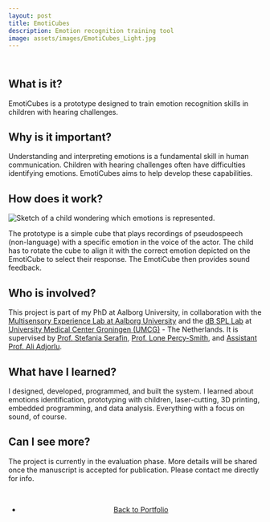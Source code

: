 ```yaml
---
layout: post
title: EmotiCubes
description: Emotion recognition training tool
image: assets/images/EmotiCubes_Light.jpg
---
```


<!-- Main -->
<div id="main" class="alt">

<!-- One -->
<section id="one">
	<div class="inner">
		<header class="major">
			<!-- <h1>EmotiCubes</h1> -->
		</header>

<!-- Content -->

<h2>What is it?</h2>
<p>EmotiCubes is a prototype designed to train emotion recognition skills in children with hearing challenges.</p>

<h2>Why is it important?</h2>
<p>Understanding and interpreting emotions is a fundamental skill in human communication. Children with hearing challenges often have difficulties identifying emotions. EmotiCubes aims to help develop these capabilities.</p>

<h2>How does it work?</h2>
<p><span class="image right"><img src="{% link assets/images/EmotiCubes_Interaction.png %}" alt="Sketch of a child wondering which emotions is represented."/><br><em style="display: block; text-align: center; font-size: 0.9em;"></em></span></p><p>The prototype is a simple cube that plays recordings of pseudospeech (non-language) with a specific emotion in the voice of the actor. The child has to rotate the cube to align it with the correct emotion depicted on the EmotiCube to select their response. The EmotiCube then provides sound feedback.</p>


<h2>Who is involved?</h2>
<p>This project is part of my PhD at Aalborg University, in collaboration with the <a href="https://melcph.create.aau.dk">Multisensory Experience Lab at Aalborg University</a> and the <a href="https://www.dbspl.nl/">dB SPL Lab</a> at <a href="https://www.umcg.nl/">University Medical Center Groningen (UMCG)</a> - The Netherlands. It is supervised by <a href="https://vbn.aau.dk/en/persons/107881">Prof. Stefania Serafin</a>, <a href="https://research.regionh.dk/da/persons/lone-marianne-percy-smith">Prof. Lone Percy-Smith</a>, and <a href="https://vbn.aau.dk/en/persons/adj">Assistant Prof. Ali Adjorlu</a>.</p>

<h2>What have I learned?</h2>
<p>I designed, developed, programmed, and built the system. I learned about emotions identification, prototyping with children, laser-cutting, 3D printing, embedded programming, and data analysis. Everything with a focus on sound, of course.</p> 

<h2>Can I see more?</h2>
<p>The project is currently in the evaluation phase. More details will be shared once the manuscript is accepted for publication. Please contact me directly for info.</p>

<!-- <h2>Gallery</h2>
<p></p>
 -->

<br>
<div style="text-align: center;">
	<ul class="actions">
		<li><a href="Portfolio.html" class="button">Back to Portfolio</a></li>
	</ul>
</div>

